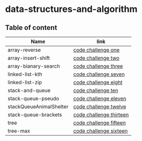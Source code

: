 # data-structures-and-algorithm


## Table of content 

|  Name                  |  link                                                                                                              |
|------------------------|--------------------------------------------------------------------------------------------------------------------|
|  array-reverse         |  [code challenge one](https://github.com/Amara002/data-structures-and-algorithm/tree/array-reverse)                |
|  array-insert-shift    |  [code challenge two](https://github.com/Amara002/data-structures-and-algorithm/tree/array-insert-shift)           |
|  array-bianary-search  |  [code challenge three](https://github.com/Amara002/data-structures-and-algorithm/tree/array-binary-search)        |
|  linked-list-kth       |  [code challenge seven](https://github.com/Amara002/data-structures-and-algorithm/tree/linked-list-kth)            |
|  linked-list-zip       |  [code challenge eight](https://github.com/Amara002/data-structures-and-algorithm/tree/linked-list-kth)            |
|  stack-and-queue       |  [code challenge ten](https://github.com/Amara002/data-structures-and-algorithm/tree/stack-and-queue)              |
|  stack-queue-pseudo    |  [code challenge eleven](https://github.com/Amara002/data-structures-and-algorithm/tree/stack-queue-pseudo)        |
|stackQueueAnimalShelter |  [code challenge twelve](https://github.com/Amara002/data-structures-and-algorithm/tree/stack-queue-animal-shelter)|
|  stack-queue-brackets  |  [code challenge thirteen](https://github.com/Amara002/data-structures-and-algorithm/tree/stack-queue-brackets)    |
|      tree              |  [code challenge fifteen](https://github.com/Amara002/data-structures-and-algorithm/tree/trees)                    |
|     tree-max           |  [code challenge sixteen](https://github.com/Amara002/data-structures-and-algorithm/tree/tree-max)                 |
